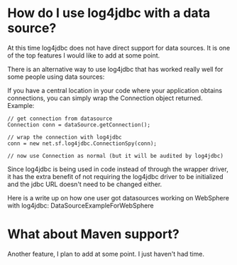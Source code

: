 # How do I use log4jdbc with a data source? #

At this time log4jdbc does not have direct support for data sources. It is one of the top features I would like to add at some point.

There is an alternative way to use log4jdbc that has worked really well for some people using data sources:

If you have a central location in your code where your application obtains connections, you can simply wrap the Connection object returned. Example:

```
// get connection from datasource
Connection conn = dataSource.getConnection();

// wrap the connection with log4jdbc
conn = new net.sf.log4jdbc.ConnectionSpy(conn);

// now use Connection as normal (but it will be audited by log4jdbc)
```

Since log4jdbc is being used in code instead of through the wrapper driver, it has the extra benefit of not requiring the log4jdbc driver to be initialized and the jdbc URL doesn't need to be changed either.


Here is a write up on how one user got datasources working on WebSphere with log4jdbc:  DataSourceExampleForWebSphere

# What about Maven support? #

Another feature, I plan to add at some point.  I just haven't had time.